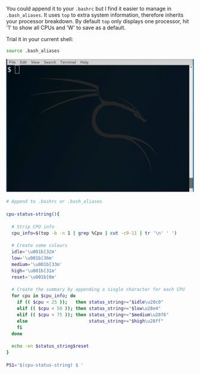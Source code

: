 You could append it to your ```.bashrc``` but I find it easier to manage in
```.bash_aliases```. It uses ```top``` to extra system information, therefore
inherits your processor breakdown. By default ```top``` only displays one
processor, hit '1' to show all CPUs and 'W' to save as a default.

Trial it in your current shell:
```bash
source .bash_aliases
```

![](cpu.gif)
```bash
# Append to .bashrc or .bash_aliases

cpu-status-string(){

  # Strip CPU info
  cpu_info=$(top -b -n 1 | grep %Cpu | cut -c9-11 | tr '\n' ' ')

  # Create some colours
  idle='\u001b[32m'
  low='\u001b[36m'
  medium='\u001b[33m'
  high='\u001b[31m'
  reset='\u001b[0m'

  # Create the summary by appending a single character for each CPU
  for cpu in $cpu_info; do
    if (( $cpu < 25 ));   then status_string+="$idle\u28c0"
    elif (( $cpu < 50 )); then status_string+="$low\u28e4"
    elif (( $cpu < 75 )); then status_string+="$medium\u28f6"
    else                       status_string+="$high\u28ff"
    fi
  done

  echo -en $status_string$reset
}

PS1='$(cpu-status-string) $ '
```
